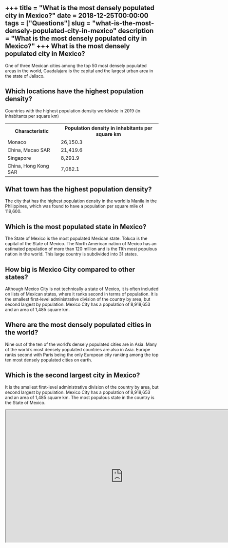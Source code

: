 +++
title = "What is the most densely populated city in Mexico?"
date = 2018-12-25T00:00:00
tags = ["Questions"]
slug = "what-is-the-most-densely-populated-city-in-mexico"
description = "What is the most densely populated city in Mexico?"
+++
What is the most densely populated city in Mexico?
--------------------------------------------------

One of three Mexican cities among the top 50 most densely populated areas in the world, Guadalajara is the capital and the largest urban area in the state of Jalisco.

Which locations have the highest population density?
----------------------------------------------------

Countries with the highest population density worldwide in 2019 (in inhabitants per square km)

<table><tr><th>Characteristic</th><th>Population density in inhabitants per square km</th></tr><tr><td>Monaco</td><td>26,150.3</td></tr><tr><td>China, Macao SAR</td><td>21,419.6</td></tr><tr><td>Singapore</td><td>8,291.9</td></tr><tr><td>China, Hong Kong SAR</td><td>7,082.1</td></tr></table>

What town has the highest population density?
---------------------------------------------

The city that has the highest population density in the world is Manila in the Philippines, which was found to have a population per square mile of 119,600.

Which is the most populated state in Mexico?
--------------------------------------------

The State of Mexico is the most populated Mexican state. Toluca is the capital of the State of Mexico. The North American nation of Mexico has an estimated population of more than 120 million and is the 11th most populous nation in the world. This large country is subdivided into 31 states.

How big is Mexico City compared to other states?
------------------------------------------------

Although Mexico City is not technically a state of Mexico, it is often included on lists of Mexican states, where it ranks second in terms of population. It is the smallest first-level administrative division of the country by area, but second largest by population. Mexico City has a population of 8,918,653 and an area of 1,485 square km.

Where are the most densely populated cities in the world?
---------------------------------------------------------

Nine out of the ten of the world’s densely populated cities are in Asia. Many of the world’s most densely populated countries are also in Asia. Europe ranks second with Paris being the only European city ranking among the top ten most densely populated cities on earth.

Which is the second largest city in Mexico?
-------------------------------------------

It is the smallest first-level administrative division of the country by area, but second largest by population. Mexico City has a population of 8,918,653 and an area of 1,485 square km. The most populous state in the country is the State of Mexico.

<iframe allow="accelerometer; autoplay; clipboard-write; encrypted-media; gyroscope; picture-in-picture" allowfullscreen="" class="__youtube_prefs__  epyt-is-override  no-lazyload" data-no-lazy="1" data-origheight="433" data-origwidth="770" data-skipgform_ajax_framebjll="" height="433" id="_ytid_64513" loading="lazy" src="https://www.youtube.com/embed/Yi5MBO0hc9o?enablejsapi=1&autoplay=0&cc_load_policy=0&cc_lang_pref=&iv_load_policy=1&loop=0&modestbranding=0&rel=1&fs=1&playsinline=0&autohide=2&theme=dark&color=red&controls=1&" title="YouTube player" width="770"></iframe>